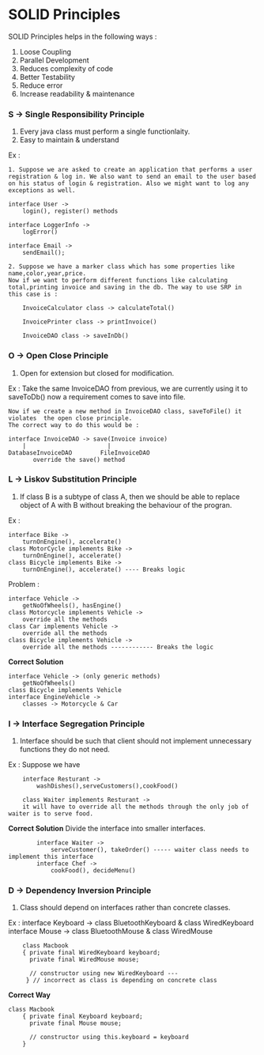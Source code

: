 
# SOLID Principles

SOLID Principles helps in the following ways : 

1. Loose Coupling
1. Parallel Development
1. Reduces complexity of code
1. Better Testability
1. Reduce error
1. Increase readability & maintenance

### S -> Single Responsibility Principle

1. Every java class must perform a single functionlaity.
1. Easy to maintain & understand

Ex : 
	
	1. Suppose we are asked to create an application that performs a user registration & log in. We also want to send an email to the user based on his status of login & registration. Also we might want to log any exceptions as well.

	interface User -> 
		login(), register() methods

	interface LoggerInfo ->
		logError()

	interface Email ->
		sendEmail();

	2. Suppose we have a marker class which has some properties like name,color,year,price.
	Now if we want to perform different functions like calculating total,printing invoice and saving in the db. The way to use SRP in this case is :

		InvoiceCalculator class -> calculateTotal()

		InvoicePrinter class -> printInvoice()

		InvoiceDAO class -> saveInDb()


### O -> Open Close Principle

1. Open for extension but closed for modification.

Ex : 
	Take the same InvoiceDAO from previous, we are currently using it to saveToDb() now a requirement comes to save into file.

	Now if we create a new method in InvoiceDAO class, saveToFile() it violates  the open close principle.
	The correct way to do this would be :

	interface InvoiceDAO -> save(Invoice invoice)
		|						|
	DatabaseInvoiceDAO		  FileInvoiceDAO
	       override the save() method


### L -> Liskov Substitution Principle

1. If class B is a subtype of class A, then we should be able to replace object of A with B without breaking the behaviour of the progran.

Ex : 

	interface Bike ->
		turnOnEngine(), accelerate()
	class MotorCycle implements Bike ->
		turnOnEngine(), accelerate()
	class Bicycle implements Bike ->
		turnOnEngine(), accelerate() ---- Breaks logic 

Problem :

	interface Vehicle ->
		getNoOfWheels(), hasEngine()
	class Motorcycle implements Vehicle ->
		override all the methods
	class Car implements Vehicle ->
		override all the methods
	class Bicycle implements Vehicle ->
		override all the methods ------------ Breaks the logic

**Correct Solution**

	interface Vehicle -> (only generic methods)
		getNoOfWheels()
	class Bicycle implements Vehicle
	interface EngineVehicle ->
		classes -> Motorcycle & Car


### I -> Interface Segregation Principle

1. Interface should be such that client should not implement unnecessary functions they do not need.

Ex : Suppose we have 

		interface Resturant ->
			washDishes(),serveCustomers(),cookFood()

		class Waiter implements Resturant -> 
		it will have to override all the methods through the only job of waiter is to serve food.					

   **Correct Solution**
        Divide the interface into smaller interfaces.

        	interface Waiter ->
        		serveCustomer(), takeOrder() ----- waiter class needs to implement this interface
        	interface Chef ->
        		cookFood(), decideMenu()



### D -> Dependency Inversion Principle

1. Class should depend on interfaces rather than concrete classes.

Ex : 
	 interface Keyboard ->
	 	class BluetoothKeyboard & class WiredKeyboard
	 interface Mouse ->
	 	class BluetoothMouse & class WiredMouse

	 	class Macbook
	 	{ private final WiredKeyboard keyboard;
	 	  private final WiredMouse mouse;

	 	  // constructor using new WiredKeyboard --- 
	 	 } // incorrect as class is depending on concrete class

**Correct Way**

	class Macbook
	 	{ private final Keyboard keyboard;
	 	  private final Mouse mouse;

	 	  // constructor using this.keyboard = keyboard
	 	} 
